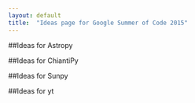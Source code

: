 ```yaml
---
layout: default
title:  "Ideas page for Google Summer of Code 2015"
---
```


##Ideas for Astropy

##Ideas for ChiantiPy

##Ideas for Sunpy

##Ideas for yt
